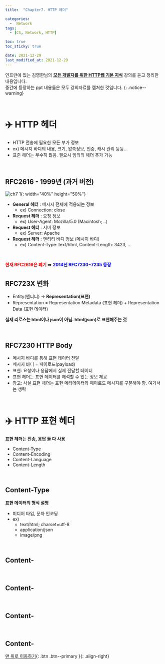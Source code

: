 ```yaml
---
title:  "Chapter7. HTTP 헤더" 

categories:
  -  Network
tags:
  - [CS, Network, HTTP]

toc: true
toc_sticky: true

date: 2021-12-29
last_modified_at: 2021-12-29
---
```


인프런에 있는 김영한님의 **[모든 개발자를 위한 HTTP웹 기본 지식](https://www.inflearn.com/course/http-%EC%9B%B9-%EB%84%A4%ED%8A%B8%EC%9B%8C%ED%81%AC/dashboard)** 강의를 듣고 정리한 내용입니다.<br>
중간에 등장하는 ppt 내용들은 모두 강의자료를 캡처한 것입니다.
{: .notice--warning}

<br>

# ✈️ HTTP 헤더
 - HTTP 전송에 필요한 모든 부가 정보
 - ex) 메시지 바디의 내용, 크기, 압축정보, 인증, 캐시 관리 등등...
- 표준 헤더는 무수히 많음. 필요시 임의의 헤더 추가 가능

<br>

## RFC2616 - 1999년 (과거 버전)

![ch7 1](https://user-images.githubusercontent.com/96368476/147619653-8c4a4f10-e2fd-48ed-a4c4-2f55779ef684.png){: width="40%" height="50%"}

- **General 헤더** : 메시지 전체에 적용되는 정보
  - ex) Connection: close
- **Request 헤더** : 요청 정보
  - ex) User-Agent: Mozilla/5.0 (Macintosh; ..)
- **Request 헤더** : 서버 정보
  - ex) Server: Apache
- **Request 헤더** : 엔티티 바디 정보 (메시지 바디)
  - ex) Content-Type: text/html, Content-Length: 3423, ...
<br>

**<span style="color:red">현재 RFC2616은 폐기</span>** ➡️ **<span style="color:blue">2014년 RFC7230~7235 등장</span>**
<br>

## RFC723X 변화
- Entity(엔티티) -> **Representation(표현)**
- Representation = Representation Metadata (표현 헤더) + Representation Data (표현 데이터)

**실제 리로스는 html이나 json이 아님. html(json)로 표현해주는 것**

<br>

## RFC7230 HTTP Body
- 메시지 바디를 통해 표현 데이터 전달
- 메시지 바디 = 페이로드(payload)
- 표현: 요청이나 응답에서 실제 전달할 데이터
- 표현 헤더는 표현 데이터를 해석할 수 있는 정보 제공
- 참고: 사실 표현 헤더는 표현 메타데이터와 페이로드 메시지를 구분해야 함. 여기서는 생략


<br>


# ✈️ HTTP 표현 헤더

**표현 헤더는 전송, 응답 둘 다 사용**
- Content-Type
- Content-Encoding
- Content-Language
- Content-Length

<br>

## Content-Type
**표현 데이터의 형식 설명**
- 미디어 타입, 문자 인코딩
- ex) 
  - text/html; charset=utf-8
  - application/json
  - image/png

<br>

## Content-




<br>

## Content-


<br>

## Content-



<br>

## Content-

[맨 위로 이동하기](#){: .btn .btn--primary }{: .align-right}